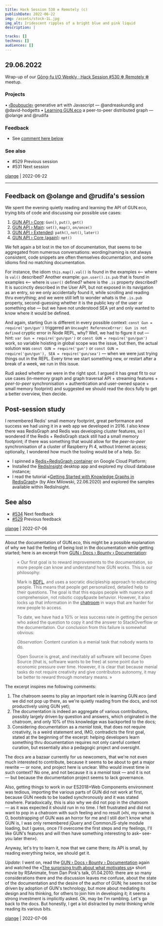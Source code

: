 ```yaml
---
title: Hack Session 530 ✼ Remotely (c)
publishDate: 2022-06-22
img: /assets/stock-1L.jpg
img_alt: Iridescent ripples of a bright blue and pink liquid
description: |

tracks: []
technos: []
audiences: []
---
```


## 29.06.2022

Wrap-up of our [Gōng-fu I/O Weekly · Hack Session #530 ✼ Remotely ✼](https://www.meetup.com/fr-FR/gōngfuio/events/djhhvsydcjbmc/) meetup.

### Projects

• [‹Bouboucle›](http://bouboucle.com) generative art with Javascript — @andreaskundig and @david-hodgetts 
• [Learning GUN.eco](https://github.com/olange/learning-gun) a peer-to-peer distributed graph — @olange and @rudifa

### Feedback

* See [comment here below](#issuecomment-1176576784)

### See also

* #529 Previous session
* #531 Next session

[olange](https://github.com/olange) | 2022-06-22

<hr/>

## Feedback on @olange and @rudifa's session

We spent the evening quietly reading and learning the API of GUN.eco, trying bits of code and discussing our possible use cases:

1. [GUN API › Core](https://gun.eco/docs/API#-core-api-): `Gun()`, `put()`, `get()`
2. [GUN API › Main](https://gun.eco/docs/API#-main-api-): `set()`, `map()`, `on/once()`
3. [GUN API › Extended](https://gun.eco/docs/API#-extended-api-): `path()`, `not()`, `later()`
3. [GUN API › Core (again)](https://gun.eco/docs/API#-extended-api-): `opt()`

We felt again a bit lost in the ton of documentation, that seems to be aggregated from numerous conversations: wording/naming is not always consistent, code snippets are often themselves documentation, and some idioms find no matching documentation.

For instance, the idiom `this.map().val()` is found in the examples ⟵ where is `val()` described? Another example: `gun.user().is.pub` that is found in examples ⟵ where is `user()` defined? where is the `.is` property described? It is succinctly described in the User API, but not exposed in its navigation as an entry, so we only accidentally found it, while scrolling and reading thru everything; and we were still left to wonder whats is the `.is.pub` property, second-guessing whether it is the public key of the user or something else — but we have not understood SEA yet and only wanted to know where it would be defined.

And again, starting Gun is different in every possible context: `const Gun = require('gun/gun')` triggered an `Uncaught ReferenceError: Gun is not defined` cryptic error in Node REPL, why? Well, we had to figure it out — hint: `var Gun = require('gun/gun')` or `const GUN = require('gun/gun')` work, so variable hoisting in global scope was the issue, but then, the actual solution was `const GUN = require('gun')` or `const GUN = require('gun/gun'), SEA = require('gun/sea')` — when we were just trying things out in the REPL. Every time we start something new, or restart after a break of a week, we run in this issue.

Rudi asked whether we were in the right spot. I argued it has great fit to our use cases (in-memory graph and graph traversal API + streaming features + _peer-to-peer_ synchronisation + authentication and user-owned space + small memory footprint) and suggested we should read the docs fully to get a better overview, then decide.

## Post-session study

I remembered Redis' small memory footprint, great performance and success we had using it in a web app we developed in 2016. I also knew there was RedisGraph and Redis was developing cluster features, so I wondered if the Redis + RedisGraph stack still had a small memory footprint; if there was something that would allow for the _peer-to-peer_ synchronisation of a cluster of Raspberry Pi 4, without Internet access; optionally, I wondered how much the tooling would be of a help. So:

* I spinned a [Redis+RedisGraph container](https://app.redislabs.com/#/login) on Google Cloud Platform;
* Installed the [RedisInsight](https://developer.redis.com/explore/redisinsightv2/getting-started) desktop app and explored my cloud database instance;
* I read the tutorial «[Getting Started with Knowledge Graphs in RedisGraph](https://redis.com/blog/getting-started-with-knowledge-graphs-in-redisgraph/)» (by Alex Milowski, 22.06.2020) and explored the samples available within RedisInsight.

## See also

* [#534](https://github.com/gongfuio/sessions/issues/534#issuecomment-1198135794) Next feedback
* [#529](https://github.com/gongfuio/sessions/issues/529#issuecomment-1164293794) Previous feedback

[olange](https://github.com/olange) | 2022-07-06

<hr/>

About the documentation of GUN.eco, this might be a possible explanation of why we had the feeling of being lost in the documentation while getting started; here is an excerpt from [GUN › Docs › Bounty › Documentation](https://gun.eco/docs/Bounty#documentation):

> « Our first goal is to reward improvements to the documentation, so more people can know and understand how GUN works. This is our philosophy:
>
> Mark is [BDFL](https://en.wikipedia.org/wiki/Benevolent_dictator_for_life), and uses a socratic discipleship approach to educating people.
> This means that people get personalized, detailed help to their questions.
> The goal is that this equips people with nuance and comprehension, not robotic copy&paste behavior.
> However, it also locks up that information in the [chatroom](https://gitter.im/amark/gun) in ways that are harder for new people to access.
>
> To date, we have had a 10% or less success rate in getting the person who asked the question to copy it and the answer to StackOverflow or the documentation. Our conclusion from this failure is somewhat obvious:
>
> _Observation_: Content curation is a menial task that nobody wants to do.
> 
> Open Source is great, and inevitably all software will become Open Source (that is, software wants to be free) at some point due to economic pressure over time. However, it is clear that because menial tasks do not require creativity and give contributors autonomy, it may be better to reward through monetary means. »

The excerpt inspires me following comments:

1. The chatroom seems to play an important role in learning GUN.eco (and we did not pop up there, as we're quietly reading from the docs, and not productively using GUN yet);
2. The documentation is indeed an aggregate of various contributions, possibly largely driven by question and answers, which originated in the chatroom, and only 10% of this knowledge was backported to the docs;
3. Considering documentation as a _menial task_, that does not require creativity, is a weird statement and, IMO, contradicts  the first goal, stated at the beginning of the excerpt: helping developers learn something thru documentation requires not only careful content curation, but essentially also a pedagogic project and oversight.

The docs are a bazaar currently for us newcomers, that we're not even much interested to contribute, because it seems to be about to get a major rewrite — or none, and project here is unclear. Who would invest time in such context? No one, and not because it is a _menial task_ — and it is not — but because the documentation project seems to lack governance.

Also, getting things to work in our ES2018+Web Components environment was tedious, importing the various parts of GUN did not work at first, because GUN needs to be loaded synchronously and it was stated nowhere. Paradoxically, this is also why we did not pop in the chatroom — as it was expected it should run in no time. I felt frustrated and did not want to pop in a chatroom with such feeling and no result («hi, my name is O, bootstrapping of GUN was an horror for me and I still don't know what GUN is, I was only remembered jQuery and CommonJS-style module loading, but I guess, once I'll overcome the first steps and my feelings, I'll like GUN's features and will then have something interesting to ask– see-you later then»).

Anyway, let's try to learn it, now that we came there; its API is small, by reading everything twice, we should get it.

_Update_: I went on, read the [GUN › Docs › Bounty › Documentation](https://gun.eco/docs/Bounty#documentation) again and watched the «[The surprising truth about what motivates us](https://www.youtube.com/watch?v=u6XAPnuFjJc)» short movie by RSAnimate, from Dan Pink's talk, 01.04.2010: there are so many considerations there and the discussion leaves me confuse, about the state of the documentation and the desire of the author of GUN; he seems not be driven by adoption of GUN's technology, but more about mediating its design and his thinking, for others to join him in developing it; it seems a strong investment is implicitly asked. Ok, may be I'm rambling. Let's go back to the docs. But honestly, I get a lot distracted by _meta_ thinking while reading its various bits.

[olange](https://github.com/olange) | 2022-07-06


